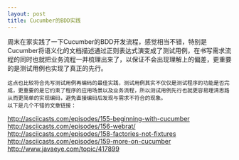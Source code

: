 ```yaml
---
layout: post
title: Cucumber的BDD实践
---
```


周末在家实践了一下Cucumber的BDD开发流程，感觉相当不错，特别是Cucumber将语义化的文档描述通过正则表达式演变成了测试用例，在书写需求流程的同时也就把业务流程一并梳理出来了，以保证不会出现理解上的偏差，更重要的是测试用例也实现了真正的先行。
<!--more-->
    这点也比较符合先写测试用例再编码的最佳实践，测试用例其实不仅仅是测试程序的功能是否完成，更重要的是它约束了程序的应用场景以及业务流程，所以测试用例先行也就更容易理清思路从而更简单的实现编码，避免直接编码后发现与需求不符合的现象。
    以下是几个不错的文章链接：
<a href="http://asciicasts.com/episodes/155-beginning-with-cucumber">http://asciicasts.com/episodes/155-beginning-with-cucumber</a>
<a href="http://asciicasts.com/episodes/156-webrat/">http://asciicasts.com/episodes/156-webrat/</a>
<a href="http://asciicasts.com/episodes/158-factories-not-fixtures">http://asciicasts.com/episodes/158-factories-not-fixtures</a>
<a href="http://asciicasts.com/episodes/159-more-on-cucumber">http://asciicasts.com/episodes/159-more-on-cucumber</a>
<a href="http://www.javaeye.com/topic/417899">http://www.javaeye.com/topic/417899</a>
